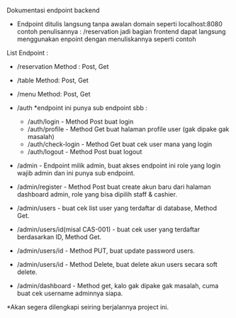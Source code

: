 Dokumentasi endpoint backend

- Endpoint ditulis langsung tanpa awalan domain seperti localhost:8080 contoh penulisannya : /reservation
  jadi bagian frontend dapat langsung menggunakan enpoint dengan menuliskannya seperti contoh

List Endpoint :

- /reservation
  Method : Post, Get

- /table
  Method: Post, Get

- /menu
  Method: Post, Get

- /auth \*endpoint ini punya sub endpoint sbb :

  - /auth/login - Method Post buat login
  - /auth/profile - Method Get buat halaman profile user (gak dipake gak masalah)
  - /auth/check-login - Method Get buat cek user mana yang login
  - /auth/logout - Method Post buat logout

- /admin - Endpoint milik admin, buat akses endpoint ini role yang login wajib admin dan ini punya sub endpoint.
- /admin/register - Method Post buat create akun baru dari halaman dashboard admin, role yang bisa dipilih staff & cashier.
- /admin/users - buat cek list user yang terdaftar di database, Method Get.
- /admin/users/id(misal CAS-001) - buat cek user yang terdaftar berdasarkan ID, Method Get.
- /admin/users/id - Method PUT, buat update password users.
- /admin/users/id - Method Delete, buat delete akun users secara soft delete.
- /admin/dashboard - Method get, kalo gak dipake gak masalah, cuma buat cek username adminnya siapa.

\*Akan segera dilengkapi seiring berjalannya project ini.
